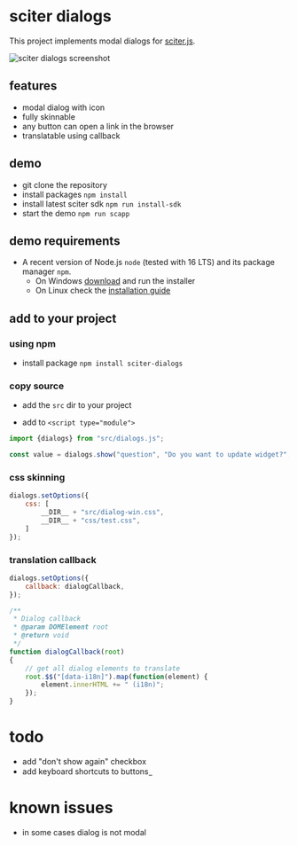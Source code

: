 # sciter dialogs

This project implements modal dialogs for [sciter.js](https://sciter.com/).

![sciter dialogs screenshot](https://github.com/8ctopus/sciter-dialogs/screenshot.png)

## features

- modal dialog with icon
- fully skinnable
- any button can open a link in the browser
- translatable using callback

## demo

- git clone the repository
- install packages `npm install`
- install latest sciter sdk `npm run install-sdk`
- start the demo `npm run scapp`

## demo requirements

- A recent version of Node.js `node` (tested with 16 LTS) and its package manager `npm`.
    - On Windows [download](https://nodejs.dev/download/) and run the installer
    - On Linux check the [installation guide](https://www.digitalocean.com/community/tutorials/how-to-install-node-js-on-ubuntu-20-04#option-2-%E2%80%94-installing-node-js-with-apt-using-a-nodesource-ppa)

## add to your project

### using npm

- install package `npm install sciter-dialogs`

### copy source

- add the `src` dir to your project


- add to `<script type="module">`

```js
import {dialogs} from "src/dialogs.js";

const value = dialogs.show("question", "Do you want to update widget?", "yes no cancel");
```

### css skinning

```js
dialogs.setOptions({
    css: [
        __DIR__ + "src/dialog-win.css",
        __DIR__ + "css/test.css",
    ]
});
```

### translation callback

```js
dialogs.setOptions({
    callback: dialogCallback,
});

/**
 * Dialog callback
 * @param DOMElement root
 * @return void
 */
function dialogCallback(root)
{
    // get all dialog elements to translate
    root.$$("[data-i18n]").map(function(element) {
        element.innerHTML += " (i18n)";
    });
}
```

# todo

- add "don't show again" checkbox
- add keyboard shortcuts to buttons &#818;

# known issues

- in some cases dialog is not modal
